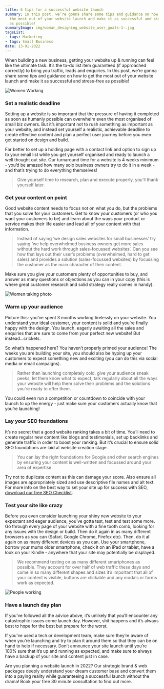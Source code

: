 ```yaml
---
title: 6 tips for a successful website launch
summary: In this post, we’re gonna share some tips and guidance on how to get
  the most out of your website launch and make it as successful and stress-free
  as possible!
summaryImage: img/woman_designing_website_user_goals-1-.jpg
tagsList:
- tags: Marketing
- tags: Small Business
date: 13-01-2022
---
```

When building a new business, getting your website up & running can feel like the ultimate task. It’s the to-do list item guaranteed (if approached correctly) to bring you traffic, leads and enquiries. In this post, we’re gonna share some tips and guidance on how to get the most out of your website launch and make it as successful and stress-free as possible!



![Women Working](img/two_women_designing_website-1-.jpg)

### **Set a realistic deadline**

Setting up a website is so important that the pressure of having it completed as soon as humanly possible can overwhelm even the most organised of small biz owners. But it’s important not to rush something as important as your website, and instead set yourself a realistic, achievable deadline to create effective content and plan a perfect user journey before you even get started on design and build.

Far better to set up a holding page with a contact link and option to sign up to your email list while you get yourself organised and ready to launch a well thought out site. Our turnaround time for a website is 4 weeks minimum - you’d be amazed how many solo business owners try to do it in a week - and that’s trying to do everything themselves!

> Give yourself time to research, plan and execute properly, you’ll thank yourself later.

### **Get your content on point**

Good website content needs to focus not on what you do, but the problems that you solve for your customers. Get to know your customers (or who you want your customers to be) and learn about the ways your product or service makes their life easier and lead all of your content with that information.

> Instead of saying ‘we design sales websites for small businesses’ try saying ‘we help overwhelmed business owners get more sales without the hard work through sales-focussed websites’. Can you see how that lays out their user’s problems (overwhelmed, hard to get sales) and provides a solution (sales-focussed websites) by focussing the customer as the main character of their content.

Make sure you give your customers plenty of opportunities to buy, and answer as many questions or objections as you can in your copy (this is where great customer research and solid strategy really comes in handy).

![Women taking photo](img/woman_filming_social_media_video-1-.jpg)

### **Warm up your audience**

Picture this: you’ve spent 3 months working tirelessly on your website. You understand your ideal customer, your content is solid and you’re finally happy with the design. You launch, eagerly awaiting all the sales and enquiries that are sure to come from your perfect new website! But instead…crickets.

So what’s happened here? You haven’t properly primed your audience! The weeks you are building your site, you should also be hyping up your customers to expect something new and exciting (you can do this via social media or email campaigns).

> Rather than launching completely cold, give your audience sneak peeks, let them know what to expect, talk regularly about all the ways your website will help them solve their problems and the solutions you’re ready to offer them.

You could even run a competition or countdown to coincide with your launch to up the energy - just make sure your customers actually know that you’re launching!

### **Lay your SEO foundations**

It’s no secret that a good website ranking takes a bit of time. You’ll need to create regular new content like blogs and testimonials, set up backlinks and generate traffic in order to boost your ranking. But it’s crucial to ensure solid SEO foundations are laid at website creation stage.

> You can lay the right foundations for Google and other search engines by ensuring your content is well-written and focussed around your area of expertise.

Try not to duplicate content as this can damage your score. Also ensure all images are appropriately sized and use descriptive file names and alt text. For more info on the best way to set your site up for success with SEO, [download our free SEO Checklist](https://mailchi.mp/f2ca6a15298b/freeseochecklist-luckynightstudio).

### **Test your site like crazy**

Before you even consider launching your shiny new website to your expectant and eager audience, you’ve gotta test, test and test some more. Go through every page of your website with a fine tooth comb, looking for any issues with the design or build. Then do it again in as many different browsers as you can (Safari, Google Chrome, Firefox etc). Then, do it al again on as many different devices as you can. Use your smartphone, borrow your mums older smartphone, check it on an iPad or tablet, have a look on your Kindle - anywhere that your site may potentially be displayed.

> We recommend testing on as many different smartphones as possible. They account for over half of web traffic these days and come in so many different shapes and sizes it’s important that all of your content is visible, buttons are clickable and any modals or forms work as expected.

![People working](img/tech_team_launching_website-1-.jpg)

### **Have a launch day plan**

If you’ve followed all the advice above, it’s unlikely that you’ll encounter any catastrophic issues come launch day. However, shit happens and it’s always best to hope for the best but prepare for the worst.

If you’ve used a tech or development team, make sure they’re aware of when you’re launching and try to plan it around them so that they can be on hand to help if necessary. Don’t announce your site launch until you’re 100% sure that it’s up and running as expected, and make sure to always have a backup of your site and content just in case.

<aside> Are you planning a website launch in 2022? Our strategic brand & web packages deeply understand your dream customer base and convert them into a paying reality while guaranteeing a successful launch without the drama! Book your free 30 minute consultation to find out more.

</aside>
